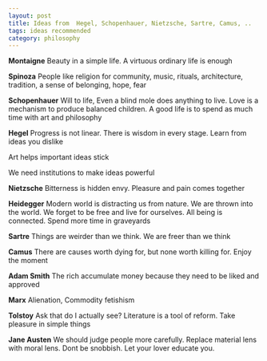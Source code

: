 ```yaml
---
layout: post
title: Ideas from  Hegel, Schopenhauer, Nietzsche, Sartre, Camus, .. 
tags: ideas recommended
category: philosophy  
--- 
```



**Montaigne** Beauty in a simple life. A virtuous ordinary life is enough 

**Spinoza** People like religion for community, music, rituals, architecture, tradition, a sense of belonging, hope, fear 

**Schopenhauer**  Will to life, Even a blind mole does anything to live. Love is a mechanism to produce balanced children. A good life is to spend as much time with art and philosophy 

**Hegel** Progress is not linear. There is wisdom in every stage. Learn from ideas you dislike 

Art helps important ideas stick 

We need institutions to make ideas powerful 

**Nietzsche** Bitterness is hidden envy. Pleasure and pain comes together 

**Heidegger** Modern world is distracting us from nature. We are thrown into the world. We forget to be free and live for ourselves. All being is connected. Spend more time in graveyards

**Sartre** Things are weirder than we think. We are freer than we think 

**Camus** There are causes worth dying for, but none worth killing for. Enjoy the moment

**Adam Smith** The rich accumulate money because they need to be liked and approved

**Marx** Alienation, Commodity fetishism 

**Tolstoy** Ask that do I actually see? Literature is a tool of reform. Take pleasure in simple things

**Jane Austen** We should judge people more carefully. Replace material lens with moral lens. Dont be snobbish. Let your lover educate you. 

